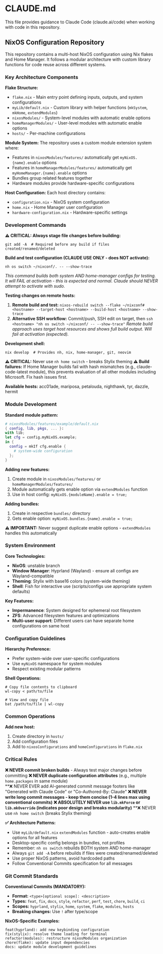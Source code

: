 # CLAUDE.md

This file provides guidance to Claude Code (claude.ai/code) when working with code in this repository.

## NixOS Configuration Repository

This repository contains a multi-host NixOS configuration using Nix flakes and Home Manager. It follows a modular architecture with custom library functions for code reuse across different systems.

### Key Architecture Components

**Flake Structure:**
- `flake.nix` - Main entry point defining inputs, outputs, and system configurations
- `myLib/default.nix` - Custom library with helper functions (`mkSystem`, `mkHome`, `extendModules`)
- `nixosModules/` - System-level modules with automatic enable options
- `homeManagerModules/` - User-level modules with automatic enable options
- `hosts/` - Per-machine configurations

**Module System:**
The repository uses a custom module extension system where:
- Features in `nixosModules/features/` automatically get `myNixOS.{name}.enable` options
- Features in `homeManagerModules/features/` automatically get `myHomeManager.{name}.enable` options
- Bundles group related features together
- Hardware modules provide hardware-specific configurations

**Host Configuration:**
Each host directory contains:
- `configuration.nix` - NixOS system configuration
- `home.nix` - Home Manager user configuration
- `hardware-configuration.nix` - Hardware-specific settings

### Development Commands

**⚠️ CRITICAL: Always stage file changes before building:**
```fish
git add -A  # Required before any build if files created/renamed/deleted
```

**Build and test configuration (CLAUDE USE ONLY - does NOT activate):**
```fish
nh os switch ~/nixconf/. -- --show-trace
```
*This command builds both system AND home-manager configs for testing. It will FAIL at activation - this is expected and normal. Claude should NEVER attempt to activate with sudo.*

**Testing changes on remote hosts:**
1. **Remote build and test:** `nixos-rebuild switch --flake ~/nixconf#<hostname> --target-host <hostname> --build-host <hostname> --show-trace`
2. **Alternative SSH workflow:** Commit/push, SSH edit on target, then `ssh <hostname> "nh os switch ~/nixconf/ -- --show-trace"`
*Remote build approach uses target host resources and shows full build output. Will fail at activation (expected).*

**Development shell:**
```fish
nix develop  # Provides nh, nix, home-manager, git, neovim
```

**⚠️ CRITICAL:** Never use `nh home switch` - breaks Stylix theming
**⚠️ Build failures:** If Home Manager builds fail with hash mismatches (e.g., claude-code-latest module), this prevents evaluation of all other modules including Microsoft. Fix hash issues first.

**Available hosts:** acc01ade, mariposa, petalouda, nighthawk, tyr, dazzle, hermit

### Module Development

**Standard module pattern:**
```nix
# nixosModules/features/example/default.nix
{ config, lib, pkgs, ... }:
with lib;
let cfg = config.myNixOS.example;
in {
  config = mkIf cfg.enable {
    # system-wide configuration
  };
}
```

**Adding new features:**
1. Create module in `nixosModules/features/` or `homeManagerModules/features/`
2. Module automatically gets enable option via `extendModules` function
3. Use in host config: `myNixOS.{moduleName}.enable = true;`

**Adding bundles:**
1. Create in respective `bundles/` directory
2. Gets enable option: `myNixOS.bundles.{name}.enable = true;`

**⚠️ IMPORTANT:** Never suggest duplicate enable options - `extendModules` handles this automatically

### System Environment

**Core Technologies:**
- **NixOS**: unstable branch
- **Window Manager**: Hyprland (Wayland) - ensure all configs are Wayland-compatible
- **Theming**: Stylix with base16 colors (system-wide theming)
- **Shell**: Fish for interactive use (scripts/configs use appropriate system defaults)

**Key Features:**
- **Impermanence**: System designed for ephemeral root filesystem
- **ZFS**: Advanced filesystem features and optimizations  
- **Multi-user support**: Different users can have separate home configurations on same host

### Configuration Guidelines

**Hierarchy Preference:**
- Prefer system-wide over user-specific configurations
- Use `myNixOS` namespace for system modules
- Respect existing modular patterns

**Shell Operations:**
```fish
# Copy file contents to clipboard
wl-copy < path/to/file

# View and copy file
bat /path/to/file | wl-copy
```

### Common Operations

**Add new host:**
1. Create directory in `hosts/`
2. Add configuration files
3. Add to `nixosConfigurations` and `homeConfigurations` in `flake.nix`

### Critical Rules

**❌ NEVER commit broken builds** - Always test major changes before committing
**❌ NEVER duplicate configuration attributes** (e.g., multiple `home.packages` in same module)  
**❌ NEVER EVER add AI-generated commit message footers like "Generated with Claude Code" or "Co-Authored-By: Claude" 
**❌ NEVER write long commit messages - keep them concise (1-4 lines max using conventional commits)**
**❌ ABSOLUTELY NEVER use `lib.mkForce` or `lib.mkOverride` (indicates poor design and breaks modularity)**
**❌ NEVER use `nh home switch` (breaks Stylix theming)

**✅ Architecture Patterns:**
- Use `myLib/default.nix` `extendModules` function - auto-creates enable options for all features
- Desktop-specific config belongs in bundles, not profiles
- Remember: `nh os switch` rebuilds BOTH system AND home-manager
- Always `git add -A` before rebuilds if files were created/renamed/deleted
- Use proper NixOS patterns, avoid hardcoded paths
- Follow Conventional Commits specification for all messages

### Git Commit Standards

**Conventional Commits (MANDATORY):**
- **Format:** `<type>[optional scope]: <description>`
- **Types:** `feat`, `fix`, `docs`, `style`, `refactor`, `perf`, `test`, `chore`, `build`, `ci`
- **Scopes:** `hyprland`, `stylix`, `home`, `system`, `flake`, `modules`, `hosts`
- **Breaking changes:** Use `!` after type/scope

**NixOS-Specific Examples:**
```
feat(hyprland): add new keybinding configuration
fix(stylix): resolve theme loading for terminal
refactor(modules): restructure nixosModules organization  
chore(flake): update input dependencies
docs: update module development guidelines
```